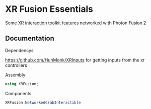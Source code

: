 # XR Fusion Essentials
Some XR interaction toolkit features networked with Photon Fusion 2

## Documentation

Dependencys

https://github.com/HuhMonk/XRInputs for getting inputs from the xr controllers

Assembly

```csharp
using XRFusion;
```

Components

```csharp
XRFusion.NetworkedGrabInteractible
```
